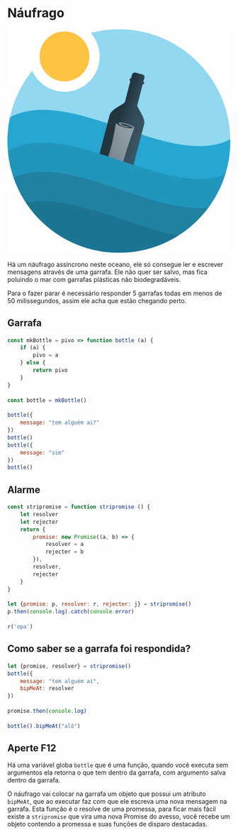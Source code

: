 # Náufrago
![bottle](bottle.png)

Há um náufrago assíncrono neste oceano, ele só consegue ler e escrever mensagens através de uma garrafa. Ele não quer ser salvo, mas fica poluindo o mar com garrafas plásticas não biodegradáveis. 

Para o fazer parar é necessário responder 5 garrafas todas em menos de 50 milissegundos, assim ele acha que estão chegando perto.

## Garrafa
```javascript
const mkBottle = pivo => function bottle (a) {
    if (a) {
        pivo = a
    } else {
        return pivo
    }
}

const bottle = mkBottle()

bottle({
    message: "tem alguém ai?"
})
bottle()
bottle({
    message: "sim"
})
bottle()
```

## Alarme
```javascript
const stripromise = function stripromise () {
    let resolver
    let rejecter
    return {
        promise: new Promise((a, b) => {
            resolver = a
            rejecter = b
        }),
        resolver,
        rejecter
    }
}

let {promise: p, resolver: r, rejecter: j} = stripromise()
p.then(console.log).catch(console.error)

r('opa')
```

## Como saber se a garrafa foi respondida?
```javascript
let {promise, resolver} = stripromise()
bottle({
    message: "tem alguém ai",
    bipMeAt: resolver
})

promise.then(console.log)

bottle().bipMeAt("alô")
```

## Aperte F12

<script src="naufrago.js" defer></script>

Há uma variável globa `bottle` que é uma função, quando você executa sem argumentos ela retorna o que tem dentro da garrafa, com argumento salva dentro da garrafa.

O náufrago vai colocar na garrafa um objeto que possui um atributo `bipMeAt`, que ao executar faz com que ele escreva uma nova mensagem na garrafa. Esta função é o resolve de uma promessa, para ficar mais fácil existe a `stripromise` que vira uma nova Promise do avesso, você recebe um objeto contendo a promessa e suas funções de disparo destacadas.
